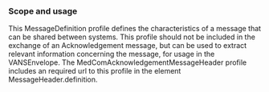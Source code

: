 ### Scope and usage 

This MessageDefinition profile defines the characteristics of a message that can be shared between systems.
This profile should not be included in the exchange of an Acknowledgement message, but can be used to extract relevant information concerning the message, for usage in the VANSEnvelope. The MedComAcknowledgementMessageHeader profile includes an required url to this profile in the element MessageHeader.definition. 
